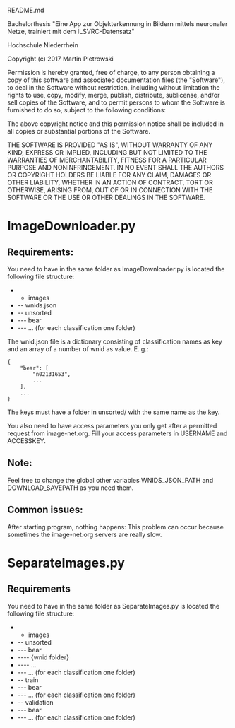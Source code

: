 README.md

Bachelorthesis "Eine App zur Objekterkennung in Bildern mittels neuronaler Netze,
trainiert mit dem ILSVRC-Datensatz"

Hochschule Niederrhein

Copyright (c) 2017 Martin Pietrowski

Permission is hereby granted, free of charge, to any person obtaining a copy
of this software and associated documentation files (the "Software"), to deal
in the Software without restriction, including without limitation the rights
to use, copy, modify, merge, publish, distribute, sublicense, and/or sell
copies of the Software, and to permit persons to whom the Software is
furnished to do so, subject to the following conditions:

The above copyright notice and this permission notice shall be included in all
copies or substantial portions of the Software.

THE SOFTWARE IS PROVIDED "AS IS", WITHOUT WARRANTY OF ANY KIND, EXPRESS OR
IMPLIED, INCLUDING BUT NOT LIMITED TO THE WARRANTIES OF MERCHANTABILITY,
FITNESS FOR A PARTICULAR PURPOSE AND NONINFRINGEMENT. IN NO EVENT SHALL THE
AUTHORS OR COPYRIGHT HOLDERS BE LIABLE FOR ANY CLAIM, DAMAGES OR OTHER
LIABILITY, WHETHER IN AN ACTION OF CONTRACT, TORT OR OTHERWISE, ARISING FROM,
OUT OF OR IN CONNECTION WITH THE SOFTWARE OR THE USE OR OTHER DEALINGS IN THE
SOFTWARE.


# ImageDownloader.py #
## Requirements:
You need to have in the same folder as ImageDownloader.py is located the following
file structure:
* - images
* -- wnids.json
* -- unsorted
* --- bear
* --- ... (for each classification one folder)


The wnid.json file is a dictionary consisting of classification names as key and
an array of a number of wnid as value. E. g.:

    {
        "bear": [
            "n02131653",
            ...
        ],
        ...
    }
    
The keys must have a folder in unsorted/ with the same name as the key.


You also need to have access parameters you only get after a permitted request from
image-net.org. Fill your access parameters in USERNAME and ACCESSKEY.

## Note:
Feel free to change the global other variables WNIDS_JSON_PATH and
DOWNLOAD_SAVEPATH as you need them.

## Common issues:
After starting program, nothing happens:
This problem can occur because sometimes the image-net.org servers are really slow.

# SeparateImages.py
## Requirements
You need to have in the same folder as SeparateImages.py is located the following
file structure:
* - images
* -- unsorted
* --- bear
* ---- {wnid folder}
* ---- ...
* --- ... (for each classification one folder)
* -- train
* --- bear
* --- ... (for each classification one folder)
* -- validation
* --- bear
* --- ... (for each classification one folder)